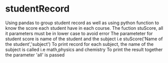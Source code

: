 # studentRecord
Using pandas to group student record as well as using python function to know the score each student have in each course.
The fuction stuScore, all it parameters must be in lower case to avoid error
The parameteter for student score is name of the student and the subject i.e stuScore('Name of the student','subject')
To print record for each subject, the name of the subject is called i.e math,physics and chemistry 
To print the result together the parameter 'all' is passed
